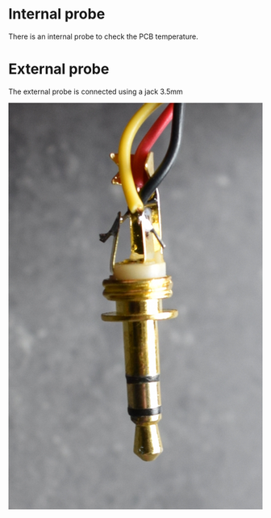 # Internal probe

There is an internal probe to check the PCB temperature.

# External probe

The external probe is connected using a jack 3.5mm

![connector.jpg](connector.jpg)
